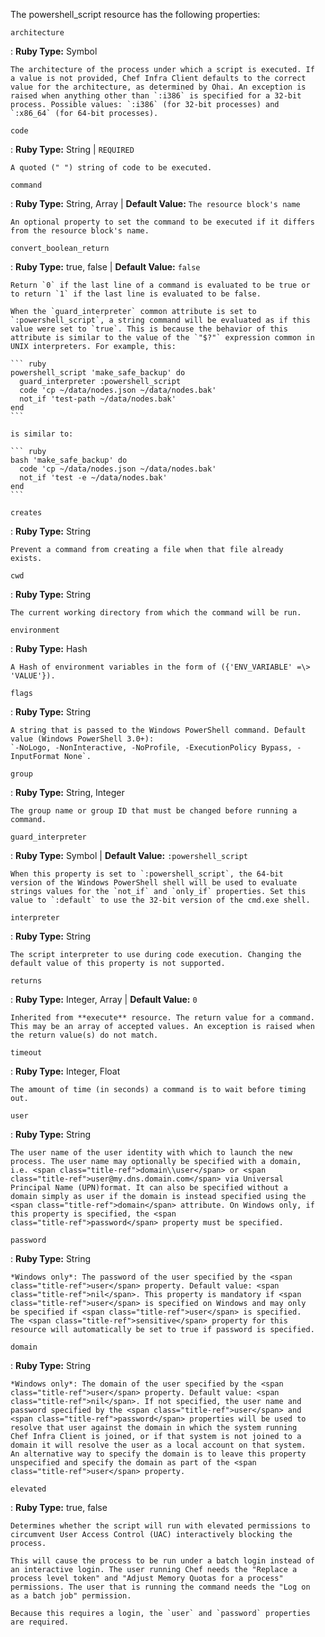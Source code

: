 The powershell_script resource has the following properties:

`architecture`

:   **Ruby Type:** Symbol

    The architecture of the process under which a script is executed. If
    a value is not provided, Chef Infra Client defaults to the correct
    value for the architecture, as determined by Ohai. An exception is
    raised when anything other than `:i386` is specified for a 32-bit
    process. Possible values: `:i386` (for 32-bit processes) and
    `:x86_64` (for 64-bit processes).

`code`

:   **Ruby Type:** String \| `REQUIRED`

    A quoted (" ") string of code to be executed.

`command`

:   **Ruby Type:** String, Array \| **Default Value:**
    `The resource block's name`

    An optional property to set the command to be executed if it differs
    from the resource block's name.

`convert_boolean_return`

:   **Ruby Type:** true, false \| **Default Value:** `false`

    Return `0` if the last line of a command is evaluated to be true or
    to return `1` if the last line is evaluated to be false.

    When the `guard_interpreter` common attribute is set to
    `:powershell_script`, a string command will be evaluated as if this
    value were set to `true`. This is because the behavior of this
    attribute is similar to the value of the `"$?"` expression common in
    UNIX interpreters. For example, this:

    ``` ruby
    powershell_script 'make_safe_backup' do
      guard_interpreter :powershell_script
      code 'cp ~/data/nodes.json ~/data/nodes.bak'
      not_if 'test-path ~/data/nodes.bak'
    end
    ```

    is similar to:

    ``` ruby
    bash 'make_safe_backup' do
      code 'cp ~/data/nodes.json ~/data/nodes.bak'
      not_if 'test -e ~/data/nodes.bak'
    end
    ```

`creates`

:   **Ruby Type:** String

    Prevent a command from creating a file when that file already
    exists.

`cwd`

:   **Ruby Type:** String

    The current working directory from which the command will be run.

`environment`

:   **Ruby Type:** Hash

    A Hash of environment variables in the form of ({'ENV_VARIABLE' =\>
    'VALUE'}).

`flags`

:   **Ruby Type:** String

    A string that is passed to the Windows PowerShell command. Default
    value (Windows PowerShell 3.0+):
    `-NoLogo, -NonInteractive, -NoProfile, -ExecutionPolicy Bypass, -InputFormat None`.

`group`

:   **Ruby Type:** String, Integer

    The group name or group ID that must be changed before running a
    command.

`guard_interpreter`

:   **Ruby Type:** Symbol \| **Default Value:** `:powershell_script`

    When this property is set to `:powershell_script`, the 64-bit
    version of the Windows PowerShell shell will be used to evaluate
    strings values for the `not_if` and `only_if` properties. Set this
    value to `:default` to use the 32-bit version of the cmd.exe shell.

`interpreter`

:   **Ruby Type:** String

    The script interpreter to use during code execution. Changing the
    default value of this property is not supported.

`returns`

:   **Ruby Type:** Integer, Array \| **Default Value:** `0`

    Inherited from **execute** resource. The return value for a command.
    This may be an array of accepted values. An exception is raised when
    the return value(s) do not match.

`timeout`

:   **Ruby Type:** Integer, Float

    The amount of time (in seconds) a command is to wait before timing
    out.

`user`

:   **Ruby Type:** String

    The user name of the user identity with which to launch the new
    process. The user name may optionally be specified with a domain,
    i.e. <span class="title-ref">domain\\user</span> or <span
    class="title-ref">user@my.dns.domain.com</span> via Universal
    Principal Name (UPN)format. It can also be specified without a
    domain simply as user if the domain is instead specified using the
    <span class="title-ref">domain</span> attribute. On Windows only, if
    this property is specified, the <span
    class="title-ref">password</span> property must be specified.

`password`

:   **Ruby Type:** String

    *Windows only*: The password of the user specified by the <span
    class="title-ref">user</span> property. Default value: <span
    class="title-ref">nil</span>. This property is mandatory if <span
    class="title-ref">user</span> is specified on Windows and may only
    be specified if <span class="title-ref">user</span> is specified.
    The <span class="title-ref">sensitive</span> property for this
    resource will automatically be set to true if password is specified.

`domain`

:   **Ruby Type:** String

    *Windows only*: The domain of the user specified by the <span
    class="title-ref">user</span> property. Default value: <span
    class="title-ref">nil</span>. If not specified, the user name and
    password specified by the <span class="title-ref">user</span> and
    <span class="title-ref">password</span> properties will be used to
    resolve that user against the domain in which the system running
    Chef Infra Client is joined, or if that system is not joined to a
    domain it will resolve the user as a local account on that system.
    An alternative way to specify the domain is to leave this property
    unspecified and specify the domain as part of the <span
    class="title-ref">user</span> property.

`elevated`

:   **Ruby Type:** true, false

    Determines whether the script will run with elevated permissions to
    circumvent User Access Control (UAC) interactively blocking the
    process.

    This will cause the process to be run under a batch login instead of
    an interactive login. The user running Chef needs the "Replace a
    process level token" and "Adjust Memory Quotas for a process"
    permissions. The user that is running the command needs the "Log on
    as a batch job" permission.

    Because this requires a login, the `user` and `password` properties
    are required.